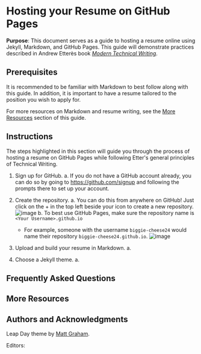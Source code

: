 # Hosting your Resume on GitHub Pages


**Purpose**: This document serves as a guide to hosting a resume online using Jekyll, Markdown, and GitHub Pages. This guide will demonstrate practices described in Andrew Etterès book [*Modern Technical Writing*](https://www.amazon.ca/Modern-Technical-Writing-Introduction-Documentation-ebook/dp/B01A2QL9SS).


## Prerequisites
It is recommended to be familiar with Markdown to best follow along with this guide. In addition, it is important to have a resume tailored to the position you wish to apply for.

For more resources on Markdown and resume writing, see the [More Resources](#more-resources) section of this guide.

## Instructions
The steps highlighted in this section will guide you through the process of hosting a resume on GitHub Pages while following Etter's general principles of Technical Writing.

1. Sign up for GitHub.
  a. If you do not have a GitHub account already, you can do so by going to https://github.com/signup and following the prompts there to set up your account.

2. Create the repository.
  a. You can do this from anywhere on GitHub! Just click on the + in the top left beside your icon to create a new repository.
     ![image](https://user-images.githubusercontent.com/31932412/159107669-5387dafe-50e9-42e2-b5c4-06358e119e5e.png)
  b. To best use GitHub Pages, make sure the repository name is `<Your Username>.github.io`
    - For example, someone with the username `biggie-cheese24` would name their repository `biggie-cheese24.github.io`.
       ![image](https://user-images.githubusercontent.com/31932412/159108426-09c36d88-7f4b-4dfc-8baa-8492018943f4.png)


3. Upload and build your resume in Markdown.
  a. 
  

4. Choose a Jekyll theme.
  a. 


## Frequently Asked Questions


## More Resources


## Authors and Acknowledgments
Leap Day theme by [Matt Graham](https://github.com/pages-themes/leap-day).

Editors:
